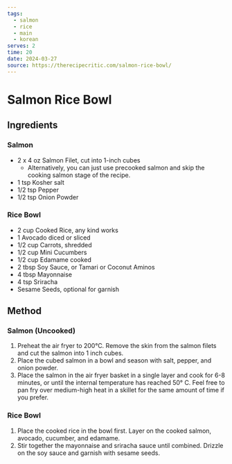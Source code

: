 ```yaml
---
tags:
  - salmon
  - rice
  - main
  - korean
serves: 2
time: 20
date: 2024-03-27
source: https://therecipecritic.com/salmon-rice-bowl/
---
```

# Salmon Rice Bowl

## Ingredients

### Salmon

- 2 x 4 oz Salmon Filet, cut into 1-inch cubes
	- Alternatively, you can just use precooked salmon and skip the cooking salmon stage of the recipe.
- 1 tsp Kosher salt
- 1/2 tsp Pepper
- 1/2 tsp Onion Powder

### Rice Bowl

- 2 cup Cooked Rice, any kind works
- 1 Avocado diced or sliced
- 1/2 cup Carrots, shredded
- 1/2 cup Mini Cucumbers
- 1/2 cup Edamame cooked
- 2 tbsp Soy Sauce, or Tamari or Coconut Aminos
- 4 tbsp Mayonnaise
- 4 tsp Sriracha
- Sesame Seeds, optional for garnish

## Method
### Salmon (Uncooked)

1. Preheat the air fryer to 200°C. Remove the skin from the salmon filets and cut the salmon into 1 inch cubes.
2. Place the cubed salmon in a bowl and season with salt, pepper, and onion powder.
3. Place the salmon in the air fryer basket in a single layer and cook for 6-8 minutes, or until the internal temperature has reached 50° C. Feel free to pan fry over medium-high heat in a skillet for the same amount of time if you prefer.

### Rice Bowl

1. Place the cooked rice in the bowl first. Layer on the cooked salmon, avocado, cucumber, and edamame.
2. Stir together the mayonnaise and sriracha sauce until combined. Drizzle on the soy sauce and garnish with sesame seeds.
